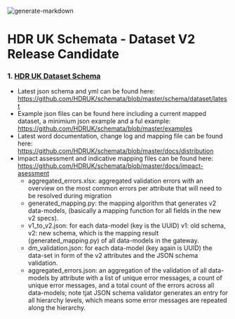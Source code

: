 ![generate-markdown](https://github.com/HDRUK/schemata/workflows/generate-markdown/badge.svg)

# HDR UK Schemata - Dataset V2 Release Candidate

### 1. [HDR UK Dataset Schema](https://github.com/HDRUK/schemata/blob/master/docs/dataset/latest/dataset.md)

 - Latest json schema and yml can be found here:  https://github.com/HDRUK/schemata/blob/master/schema/dataset/latest
 - Example json files can be found here including a current mapped dataset, a minimium json example and a ful example: https://github.com/HDRUK/schemata/blob/master/examples 
 - Latest word documentation, change log and mapping file can be found here: https://github.com/HDRUK/schemata/blob/master/docs/distribution
 - Impact assessment and indicative mapping files can be found here: https://github.com/HDRUK/schemata/blob/master/docs/impact-asessment
      - aggregated_errors.xlsx: aggregated validation errors with an overview on the most common errors per attribute that will need to be resolved during migration
      - generated_mapping.py: the mapping algorithm that generates v2 data-models, (basically a mapping function for all fields in the new v2 specs).
      - v1_to_v2.json: for each data-model (key is the UUID) v1: old schema, v2: new schema, which is the mapping result (generated_mapping.py) of all data-models in the gateway.
      - dm_validation.json: for each data-model (key again is UUID) the data-set in form of the v2 attributes and the JSON schema validation.
      - aggregated_errors.json: an aggregation of the validation of all data-models by attribute with a list of unique error messages, a count of unique error messages, and a total count of the errors across all data-models; note tjat JSON schema validator generates an entry for all hierarchy levels, which means some error messages are repeated along the hierarchy.

